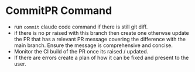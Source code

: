 # CommitPR Command

- run `commit` claude code command if there is still git diff.
- if there is no pr raised with this branch then create one otherwse update the PR that has a relevant PR message covering the difference with the main branch. Ensure the message is comprehensive and concise.
- Monitor the CI build of the PR once its raised / updated.
- If there are errors create a plan of how it can be fixed and present to the user.
